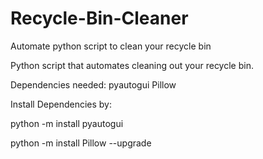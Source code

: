 # Recycle-Bin-Cleaner
Automate python script to clean your recycle bin

Python script that automates cleaning out your recycle bin.

Dependencies needed:
pyautogui
Pillow

Install Dependencies by:

python -m install pyautogui

python -m install Pillow --upgrade
